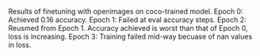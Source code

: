 Results of finetuning with openimages on coco-trained model. 
Epoch 0: Achieved 0.16 accuracy. 
Epoch 1: Failed at eval accuracy steps.
Epoch 2: Reusmed from Epoch 1. Accuracy achieved is worst than that of Epoch 0, loss is increasing.
Epoch 3: Training failed mid-way becuase of nan values in loss. 
